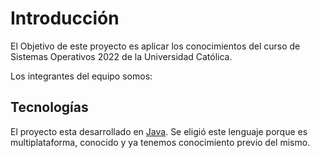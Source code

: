 # Introducción

El Objetivo de este proyecto es aplicar los conocimientos del curso de Sistemas Operativos 2022 de la Universidad Católica.

Los integrantes del equipo somos:

## Tecnologías

El proyecto esta desarrollado en [Java](https://docs.oracle.com/en/java/). Se eligió este lenguaje porque es multiplataforma, conocido y ya tenemos conocimiento previo del mismo.
